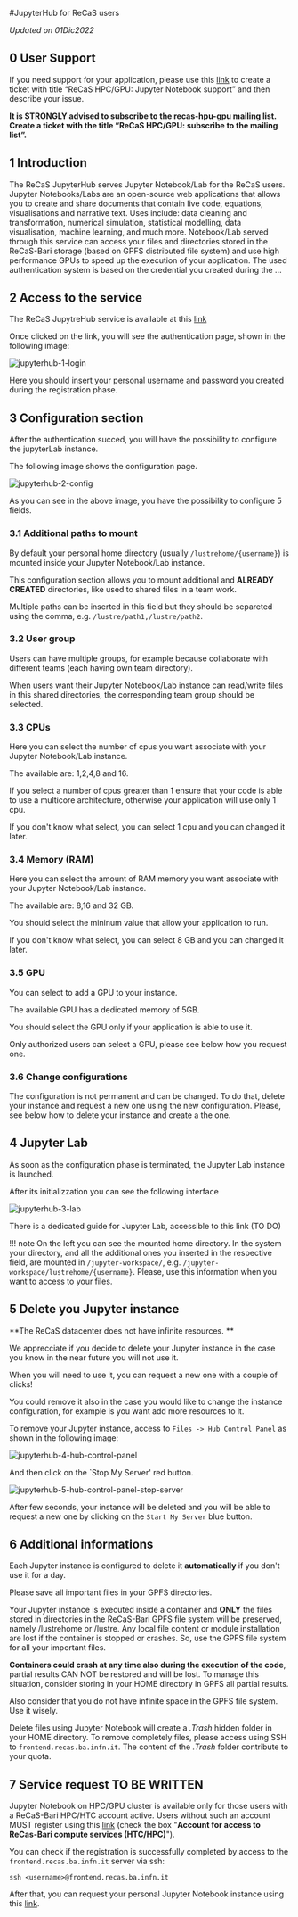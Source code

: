 #JupyterHub for ReCaS users

*Updated on 01Dic2022*

## 0 User Support
If you need support for your application, please use this [link](https://www.recas-bari.it/index.php/en/recas-bari-servizi-en/support-request) to create a ticket with title “ReCaS HPC/GPU: Jupyter Notebook support” and then describe your issue.


**It is STRONGLY advised to subscribe to the recas-hpu-gpu mailing list. Create a ticket with the title “ReCaS HPC/GPU: subscribe to the mailing list”.**

## 1 Introduction
The ReCaS JupyterHub serves Jupyter Notebook/Lab for the ReCaS users. Jupyter Notebooks/Labs are an open-source web applications that allows you to create and share documents that contain live code, equations, visualisations and narrative text.
Uses include: data cleaning and transformation, numerical simulation, statistical modelling, data visualisation, machine learning, and much more.
Notebook/Lab served through this service can access your files and directories stored in the ReCaS-Bari storage (based on GPFS distributed file system) and use high performance GPUs to speed up the execution of your application. 
The used authentication system is based on the credential you created during the ...

## 2 Access to the service

The ReCaS JupytreHub service is available at this [link](https://hpc.recas.ba.infn.it:10001/)

Once clicked on the link, you will see the authentication page, shown in the following image:

![jupyterhub-1-login](images/jupyterhub-1-login.png)

Here you should insert your personal username and password you created during the registration phase.

## 3 Configuration section

After the authentication succed, you will have the possibility to configure the jupyterLab instance. 

The following image shows the configuration page.

![jupyterhub-2-config](images/jupyterhub-2-config.png)

As you can see in the above image, you have the possibility to configure 5 fields.

### 3.1 Additional paths to mount

By default your personal home directory (usually `/lustrehome/{username}`) is mounted inside your Jupyter Notebook/Lab instance. 

This configuration section allows you to mount additional and **ALREADY CREATED** directories, like used to shared files in a team work. 

Multiple paths can be inserted in this field but they should be separeted using the comma, e.g. `/lustre/path1,/lustre/path2`. 

### 3.2 User group

Users can have multiple groups, for example because collaborate with different teams (each having own team directory).

When users want their Jupyter Notebook/Lab instance can read/write files in this shared directories, the corresponding team group should be selected.

### 3.3 CPUs

Here you can select the number of cpus you want associate with your Jupyter Notebook/Lab instance. 

The available are: 1,2,4,8 and 16.

If you select a number of cpus greater than 1 ensure that your code is able to use a multicore architecture, otherwise your application will use only 1 cpu. 

If you don't know what select, you can select 1 cpu and you can changed it later. 

### 3.4 Memory (RAM)

Here you can select the amount of RAM memory you want associate with your Jupyter Notebook/Lab instance. 

The available are: 8,16 and 32 GB.

You should select the mininum value that allow your application to run.

If you don't know what select, you can select 8 GB and you can changed it later. 

### 3.5 GPU

You can select to add a GPU to your instance. 

The available GPU has a dedicated memory of 5GB. 

You should select the GPU only if your application is able to use it. 

Only authorized users can select a GPU, please see below how you request one.

### 3.6 Change configurations

The configuration is not permanent and can be changed.
To do that, delete your instance and request a new one using the new configuration.
Please, see below how to delete your instance and create a the one.

## 4 Jupyter Lab

As soon as the configuration phase is terminated, the Jupyter Lab instance is launched.

After its initializzation you can see the following interface

![jupyterhub-3-lab](images/jupyterhub-3-lab.png)

There is a dedicated guide for Jupyter Lab, accessible to this link (TO DO)

!!! note
    On the left you can see the mounted home directory. In the system your directory, and all the additional ones you inserted in the respective field, are mounted in `/jupyter-workspace/`, e.g. `/jupyter-workspace/lustrehome/{username}`. Please, use this information when you want to access to your files.

## 5 Delete you Jupyter instance

**The ReCaS datacenter does not have infinite resources. **

We apprecciate if you decide to delete your Jupyter instance in the case you know in the near future you will not use it. 

When you will need to use it, you can request a new one with a couple of clicks!

You could remove it also in the case you would like to change the instance configuration, for example is you want add more resources to it.

To remove your Jupyter instance, access to `Files -> Hub Control Panel` as shown in the following image:

![jupyterhub-4-hub-control-panel](images/jupyterhub-4-hub-control-panel.png)

And then click on the `Stop My Server' red button.

![jupyterhub-5-hub-control-panel-stop-server](images/jupyterhub-5-hub-control-panel-stop-panel.png)

After few seconds, your instance will be deleted and you will be able to request a new one by clicking on the `Start My Server` blue button.

## 6 Additional informations

Each Jupyter instance is configured to delete it **automatically** if you don't use it for a day. 

Please save all important files in your GPFS directories.

Your Jupyter instance is executed inside a container and **ONLY** the files stored in directories in the ReCaS-Bari GPFS file system will be preserved, namely /lustrehome or /lustre. Any local file content or module installation are lost if the container is stopped or crashes. So, use the GPFS file system for all your important files.

**Containers could crash at any time also during the execution of the code**, partial results CAN NOT be restored and will be lost. To manage this situation, consider storing in your HOME directory in GPFS all partial results.

Also consider that you do not have infinite space in the GPFS file system. Use it wisely.

Delete files using Jupyter Notebook will create a *.Trash* hidden folder in your HOME directory. To remove completely files, please access using SSH to `frontend.recas.ba.infn.it`. The content of the *.Trash* folder contribute to your quota.

## 7 Service request TO BE WRITTEN
Jupyter Notebook on HPC/GPU cluster is available only for those users with a ReCaS-Bari HPC/HTC account active. Users without such an account MUST register using this [link](https://www.recas-bari.it/index.php/en/recas-bari-servizi-en/richiesta-credenziali-2) (check the box "**Account for access to ReCas-Bari compute services (HTC/HPC)**").

You can check if the registration is successfully completed by access to the `frontend.recas.ba.infn.it` server via ssh:

`ssh <username>@frontend.recas.ba.infn.it`

After that, you can request your personal Jupyter Notebook instance using this [link](https://www.recas-bari.it/index.php/en/recas-bari-servizi-en/support-request).